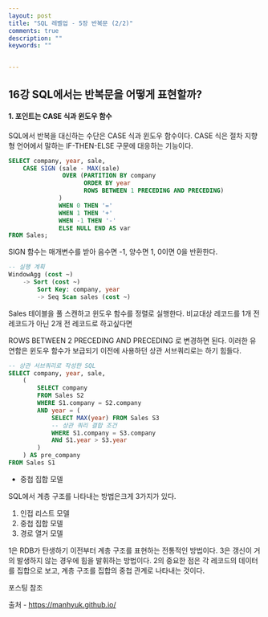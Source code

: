 ```yaml
---
layout: post
title: "SQL 레벨업 - 5장 반복문 (2/2)"
comments: true
description: ""
keywords: ""


---
```




## 16강 SQL에서는 반복문을 어떻게 표현할까?



#### 1. 포인트는 CASE 식과 윈도우 함수

SQL에서 반복을 대신하는 수단은 CASE 식과 윈도우 함수이다. CASE 식은 절차 지향형 언어에서 말하는 IF-THEN-ELSE 구문에 대응하는 기능이다. 



```sql
SELECT company, year, sale, 
	CASE SIGN (sale - MAX(sale)
               OVER (PARTITION BY company
                     ORDER BY year
                     ROWS BETWEEN 1 PRECEDING AND PRECEDING)
              )
              WHEN 0 THEN '='
              WHEN 1 THEN '+'
              WHEN -1 THEN '-'
              ELSE NULL END AS var
FROM Sales;
```



SIGN 함수는 매개변수를 받아 음수면 -1, 양수면 1, 0이면 0을 반환한다.

```sql
-- 실행 계획
WindowAgg (cost ~)
	-> Sort (cost ~)
		Sort Key: company, year
		-> Seq Scan sales (cost ~)
```

Sales 테이블을 풀 스캔하고 윈도우 함수를 정렬로 실행한다. 비교대상 레코드를 1개 전 레코드가 아닌 2개 전 레코드로 하고싶다면 

ROWS BETWEEN 2 PRECEDING AND PRECEDING 로 변경하면 된다. 이러한 유연함은 윈도우 함수가 보급되기 이전에 사용하던 상관 서브쿼리로는 하기 힘들다.



```sql
-- 상관 서브쿼리로 작성한 SQL
SELECT company, year, sale, 
	(
        SELECT company 
        FROM Sales S2
        WHERE S1.company = S2.company
        AND year = (
            SELECT MAX(year) FROM Sales S3
            -- 상관 쿼리 결합 조건
            WHERE S1.company = S3.company
            ANd S1.year > S3.year
        )
    ) AS pre_company
FROM Sales S1
```







- 중첩 집합 모델

SQL에서 계층 구조를 나타내는 방법은크게 3가지가 있다.

1. 인접 리스트 모델
2. 중첩 집합 모델
3. 경로 열거 모델

1은  RDB가 탄생하기 이전부터 계층 구조를 표현하는 전통적인 방법이다. 3은 갱신이 거의 발생하지 않는 경우에 힘을 발휘하는 방법이다. 2의 중요한 점은 각 레코드의 데이터를 집합으로 보고, 계층 구조를 집합의 중첩 관계로 나타내는 것이다.

포스팅 참조

출처 - https://manhyuk.github.io/
